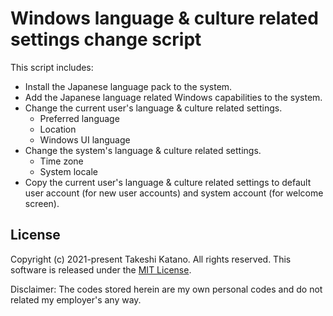# Windows language & culture related settings change script

This script includes:

- Install the Japanese language pack to the system.
- Add the Japanese language related Windows capabilities to the system.
- Change the current user's language & culture related settings.
    - Preferred language
    - Location
    - Windows UI language
- Change the system's language & culture related settings.
    - Time zone
    - System locale
- Copy the current user's language & culture related settings to default user account (for new user accounts) and system account (for welcome screen).


## License

Copyright (c) 2021-present Takeshi Katano. All rights reserved. This software is released under the [MIT License](https://github.com/tksh164/windows-language-culture-change-script/blob/master/LICENSE).

Disclaimer: The codes stored herein are my own personal codes and do not related my employer's any way.
